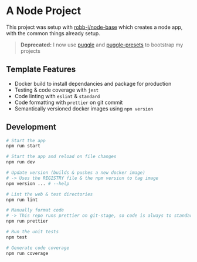 # A Node Project

This project was setup with [robb-j/node-base](https://github.com/robb-j/node-base/) which creates a node app, with the common things already setup.

> **Deprecated:** I now use [puggle](https://github.com/robb-j/puggle/)
> and [puggle-presets](https://github.com/robb-j/puggle-presets/)
> to bootstrap my projects

## Template Features

- Docker build to install dependancies and package for production
- Testing & code coverage with `jest`
- Code linting with `eslint` & `standard`
- Code formatting with `prettier` on git commit
- Semantically versioned docker images using `npm version`

## Development

```bash
# Start the app
npm run start

# Start the app and reload on file changes
npm run dev

# Update version (builds & pushes a new docker image)
# -> Uses the REGISTRY file & the npm version to tag image
npm version ... # --help

# Lint the web & test directories
npm run lint

# Manually format code
# -> This repo runs prettier on git-stage, so code is always to standard
npm run prettier

# Run the unit tests
npm test

# Generate code coverage
npm run coverage
```
